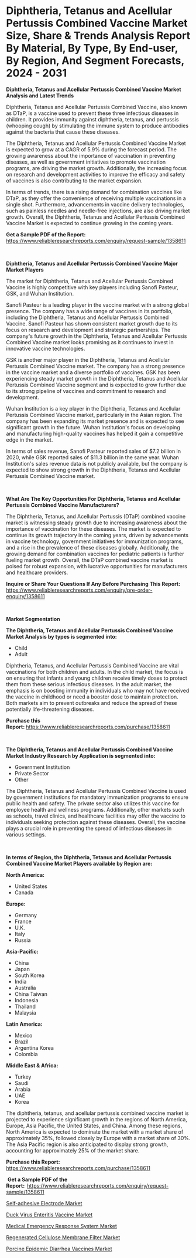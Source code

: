 <p><h1>Diphtheria, Tetanus and Acellular Pertussis Combined Vaccine Market Size, Share & Trends Analysis Report By Material, By Type, By End-user, By Region, And Segment Forecasts, 2024 - 2031</h1></p><p><strong>Diphtheria, Tetanus and Acellular Pertussis Combined Vaccine Market Analysis and Latest Trends</strong></p>
<p><p>Diphtheria, Tetanus and Acellular Pertussis Combined Vaccine, also known as DTaP, is a vaccine used to prevent these three infectious diseases in children. It provides immunity against diphtheria, tetanus, and pertussis (whooping cough) by stimulating the immune system to produce antibodies against the bacteria that cause these diseases.</p><p>The Diphtheria, Tetanus and Acellular Pertussis Combined Vaccine Market is expected to grow at a CAGR of 5.9% during the forecast period. The growing awareness about the importance of vaccination in preventing diseases, as well as government initiatives to promote vaccination programs, are driving the market growth. Additionally, the increasing focus on research and development activities to improve the efficacy and safety of vaccines is also contributing to the market expansion.</p><p>In terms of trends, there is a rising demand for combination vaccines like DTaP, as they offer the convenience of receiving multiple vaccinations in a single shot. Furthermore, advancements in vaccine delivery technologies, such as painless needles and needle-free injections, are also driving market growth. Overall, the Diphtheria, Tetanus and Acellular Pertussis Combined Vaccine Market is expected to continue growing in the coming years.</p></p>
<p><strong>Get a Sample PDF of the Report:&nbsp;</strong> <a href="https://www.reliableresearchreports.com/enquiry/request-sample/1358611">https://www.reliableresearchreports.com/enquiry/request-sample/1358611</a></p>
<p>&nbsp;</p>
<p><strong>Diphtheria, Tetanus and Acellular Pertussis Combined Vaccine Major Market Players</strong></p>
<p><p>The market for Diphtheria, Tetanus and Acellular Pertussis Combined Vaccine is highly competitive with key players including Sanofi Pasteur, GSK, and Wuhan Institution. </p><p>Sanofi Pasteur is a leading player in the vaccine market with a strong global presence. The company has a wide range of vaccines in its portfolio, including the Diphtheria, Tetanus and Acellular Pertussis Combined Vaccine. Sanofi Pasteur has shown consistent market growth due to its focus on research and development and strategic partnerships. The company's future growth in the Diphtheria, Tetanus and Acellular Pertussis Combined Vaccine market looks promising as it continues to invest in innovative vaccine technologies.</p><p>GSK is another major player in the Diphtheria, Tetanus and Acellular Pertussis Combined Vaccine market. The company has a strong presence in the vaccine market and a diverse portfolio of vaccines. GSK has been experiencing steady market growth in the Diphtheria, Tetanus and Acellular Pertussis Combined Vaccine segment and is expected to grow further due to its strong pipeline of vaccines and commitment to research and development.</p><p>Wuhan Institution is a key player in the Diphtheria, Tetanus and Acellular Pertussis Combined Vaccine market, particularly in the Asian region. The company has been expanding its market presence and is expected to see significant growth in the future. Wuhan Institution's focus on developing and manufacturing high-quality vaccines has helped it gain a competitive edge in the market.</p><p>In terms of sales revenue, Sanofi Pasteur reported sales of $7.2 billion in 2020, while GSK reported sales of $11.3 billion in the same year. Wuhan Institution's sales revenue data is not publicly available, but the company is expected to show strong growth in the Diphtheria, Tetanus and Acellular Pertussis Combined Vaccine market.</p></p>
<p>&nbsp;</p>
<p><strong>What Are The Key Opportunities For Diphtheria, Tetanus and Acellular Pertussis Combined Vaccine Manufacturers?</strong></p>
<p><p>The Diphtheria, Tetanus, and Acellular Pertussis (DTaP) combined vaccine market is witnessing steady growth due to increasing awareness about the importance of vaccination for these diseases. The market is expected to continue its growth trajectory in the coming years, driven by advancements in vaccine technology, government initiatives for immunization programs, and a rise in the prevalence of these diseases globally. Additionally, the growing demand for combination vaccines for pediatric patients is further fueling market growth. Overall, the DTaP combined vaccine market is poised for robust expansion, with lucrative opportunities for manufacturers and healthcare providers.</p></p>
<p><strong>Inquire or Share Your Questions If Any Before Purchasing This Report:</strong> <a href="https://www.reliableresearchreports.com/enquiry/pre-order-enquiry/1358611">https://www.reliableresearchreports.com/enquiry/pre-order-enquiry/1358611</a></p>
<p>&nbsp;</p>
<p><strong>Market Segmentation</strong></p>
<p><strong>The Diphtheria, Tetanus and Acellular Pertussis Combined Vaccine Market Analysis by types is segmented into:</strong></p>
<p><ul><li>Child</li><li>Adult</li></ul></p>
<p><p>Diphtheria, Tetanus, and Acellular Pertussis Combined Vaccine are vital vaccinations for both children and adults. In the child market, the focus is on ensuring that infants and young children receive timely doses to protect them from these serious infectious diseases. In the adult market, the emphasis is on boosting immunity in individuals who may not have received the vaccine in childhood or need a booster dose to maintain protection. Both markets aim to prevent outbreaks and reduce the spread of these potentially life-threatening diseases.</p></p>
<p><strong>Purchase this Report:&nbsp;</strong><a href="https://www.reliableresearchreports.com/purchase/1358611">https://www.reliableresearchreports.com/purchase/1358611</a></p>
<p>&nbsp;</p>
<p><strong>The Diphtheria, Tetanus and Acellular Pertussis Combined Vaccine Market Industry Research by Application is segmented into:</strong></p>
<p><ul><li>Government Institution</li><li>Private Sector</li><li>Other</li></ul></p>
<p><p>The Diphtheria, Tetanus and Acellular Pertussis Combined Vaccine is used by government institutions for mandatory immunization programs to ensure public health and safety. The private sector also utilizes this vaccine for employee health and wellness programs. Additionally, other markets such as schools, travel clinics, and healthcare facilities may offer the vaccine to individuals seeking protection against these diseases. Overall, the vaccine plays a crucial role in preventing the spread of infectious diseases in various settings.</p></p>
<p>&nbsp;</p>
<p><strong>In terms of Region, the Diphtheria, Tetanus and Acellular Pertussis Combined Vaccine Market Players available by Region are:</strong></p>
<p>
    <p> <strong> North America: </strong>
        <ul>
            <li>United States</li>
            <li>Canada</li>
        </ul>
        </p> 
    <p> <strong> Europe: </strong>
        <ul>
            <li>Germany</li>
            <li>France</li>
            <li>U.K.</li>
            <li>Italy</li>
            <li>Russia</li>
        </ul>
        </p> 
    <p> <strong> Asia-Pacific: </strong>
        <ul>
            <li>China</li>
            <li>Japan</li>
            <li>South Korea</li>
            <li>India</li>
            <li>Australia</li>
            <li>China Taiwan</li>
            <li>Indonesia</li>
            <li>Thailand</li>
            <li>Malaysia</li>
        </ul>
        </p> 
    <p> <strong> Latin America: </strong>
        <ul>
            <li>Mexico</li>
            <li>Brazil</li>
            <li>Argentina Korea</li>
            <li>Colombia</li>
        </ul>
        </p> 
    <p> <strong> Middle East & Africa: </strong>
        <ul>
            <li>Turkey</li>
            <li>Saudi</li>
            <li>Arabia</li>
            <li>UAE</li>
            <li>Korea</li>
        </ul>
    </p>
    </p>
<p><p>The diphtheria, tetanus, and acellular pertussis combined vaccine market is projected to experience significant growth in the regions of North America, Europe, Asia Pacific, the United States, and China. Among these regions, North America is expected to dominate the market with a market share of approximately 35%, followed closely by Europe with a market share of 30%. The Asia Pacific region is also anticipated to display strong growth, accounting for approximately 25% of the market share.</p></p>
<p><strong>Purchase this Report: </strong><a href="https://www.reliableresearchreports.com/purchase/1358611">https://www.reliableresearchreports.com/purchase/1358611</a></p>
<p>&nbsp;<strong>Get a Sample PDF of the Report:&nbsp;&nbsp;</strong><a href="https://www.reliableresearchreports.com/enquiry/request-sample/1358611">https://www.reliableresearchreports.com/enquiry/request-sample/1358611</a></p>
<p><strong></strong></p>
<p><p><a href="https://issuu.com/reportprime-2/docs/self-adhesive-electrode-market-size-2030.pptx">Self-adhesive Electrode Market</a></p><p><a href="https://github.com/aashishrp/Market-Research-Report-List-2/blob/main/duck-virus-enteritis-vaccine-market.md">Duck Virus Enteritis Vaccine Market</a></p><p><a href="https://medium.com/@josereynolds2012/medical-emergency-response-system-market-size-market-outlook-and-market-forecast-2024-to-2031-b077bc28bb7a">Medical Emergency Response System Market</a></p><p><a href="https://issuu.com/reportprime-2/docs/regenerated-cellulose-membrane-filter-market-size-">Regenerated Cellulose Membrane Filter Market</a></p><p><a href="https://github.com/ashepherd82/Market-Research-Report-List-3/blob/main/porcine-epidemic-diarrhea-vaccines-market.md">Porcine Epidemic Diarrhea Vaccines Market</a></p></p>